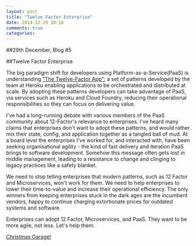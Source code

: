 ```yaml
---
layout: post
title: "Twelve Factor Enterprise"
date: 2014-12-29 10:16
comments: true
categories: 
---
```

##29th December, Blog #5

##Twelve Factor Enterprise

The big paradigm shift for developers using Platform-as-a-Service(PaaS) is understanding ["The Twelve-Factor App"](http://12factor.net/); a set of patterns developed by the team at Heroku enabling applications to be orchestrated and distributed at scale. By adopting these patterns developers can take advantage of PaaS, via services such as Heroku and Cloud Foundry, reducing their operational responsibilities so they can focus on delivering value.

I've had a long-running debate with various members of the PaaS community about 12-Factor's relevance to enterprises. I've heard many claims that enterprises don't want to adopt these patterns, and would rather mix their state, config, and application together as a tangled ball of mud. At a board level the enterprises I've worked for, and interacted with, have been seeking organisational agility - the kind of fast delivery and iteration PaaS brings to software development. Somehow this message often gets lost in middle management, leading to a resistance to change and clinging to legacy practices like a safety blanket.

We need to stop telling enterprises that modern patterns, such as 12 Factor and Microservices, won't work for them. We need to help enterprises to lower their time-to-value and increase their operational efficiency. The only winners from keeping enterprises stuck in the dark ages are the incumbent vendors, happy to continue charging extortionate prices for outdated systems and software.

Enterprises can adopt 12 Factor, Microservices, and PaaS. They want to be more agile, not less. Let's help them.

[Christmas Garage!](https://www.youtube.com/watch?v=koZeLiJdvJk)